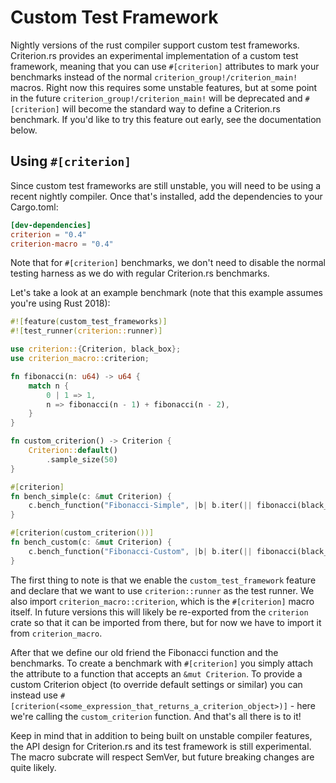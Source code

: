 # Custom Test Framework

Nightly versions of the rust compiler support custom test frameworks. Criterion.rs provides an
experimental implementation of a custom test framework, meaning that you can use `#[criterion]`
attributes to mark your benchmarks instead of the normal `criterion_group!/criterion_main!` macros.
Right now this requires some unstable features, but at some point in the future
`criterion_group!/criterion_main!` will be deprecated and `#[criterion]` will become the standard
way to define a Criterion.rs benchmark. If you'd like to try this feature out early, see the
documentation below.

## Using `#[criterion]`

Since custom test frameworks are still unstable, you will need to be using a recent nightly compiler.
Once that's installed, add the dependencies to your Cargo.toml:

```toml
[dev-dependencies]
criterion = "0.4"
criterion-macro = "0.4"
```

Note that for `#[criterion]` benchmarks, we don't need to disable the normal testing harness
as we do with regular Criterion.rs benchmarks.

Let's take a look at an example benchmark (note that this example assumes you're using Rust 2018):

```rust
#![feature(custom_test_frameworks)]
#![test_runner(criterion::runner)]

use criterion::{Criterion, black_box};
use criterion_macro::criterion;

fn fibonacci(n: u64) -> u64 {
    match n {
        0 | 1 => 1,
        n => fibonacci(n - 1) + fibonacci(n - 2),
    }
}

fn custom_criterion() -> Criterion {
    Criterion::default()
        .sample_size(50)
}

#[criterion]
fn bench_simple(c: &mut Criterion) {
    c.bench_function("Fibonacci-Simple", |b| b.iter(|| fibonacci(black_box(10))));
}

#[criterion(custom_criterion())]
fn bench_custom(c: &mut Criterion) {
    c.bench_function("Fibonacci-Custom", |b| b.iter(|| fibonacci(black_box(20))));
}
```

The first thing to note is that we enable the `custom_test_framework` feature and declare that we
want to use `criterion::runner` as the test runner. We also import `criterion_macro::criterion`,
which is the `#[criterion]` macro itself. In future versions this will likely be re-exported from
the `criterion` crate so that it can be imported from there, but for now we have to import it from
`criterion_macro`.

After that we define our old friend the Fibonacci function and the benchmarks. To create a
benchmark with `#[criterion]` you simply attach the attribute to a function that accepts an `&mut
Criterion`. To provide a custom Criterion object (to override default settings or similar) you can
instead use `#[criterion(<some_expression_that_returns_a_criterion_object>)]` - here we're calling
the `custom_criterion` function. And that's all there is to it!

Keep in mind that in addition to being built on unstable compiler features, the API design for
Criterion.rs and its test framework is still experimental. The macro subcrate will respect SemVer,
but future breaking changes are quite likely.
